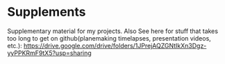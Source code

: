 # Supplements
Supplementary material for my projects.
Also See here for stuff that takes too long to get on github(planemaking timelapses, presentation videos, etc.):
https://drive.google.com/drive/folders/1JPrejAQZGNtIkXn3Dgz-yyPPKRmF9tX5?usp=sharing
